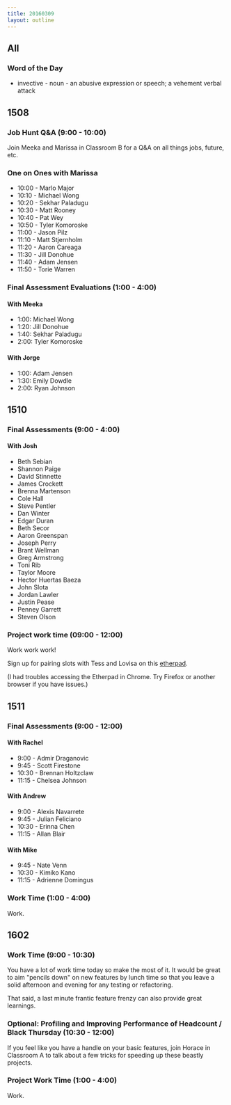 ```yaml
---
title: 20160309
layout: outline
---
```


## All

### Word of the Day

* invective - noun - an abusive expression or speech; a vehement verbal
attack

## 1508

### Job Hunt Q&A (9:00 - 10:00)

Join Meeka and Marissa in Classroom B for a Q&A on all things jobs, future, etc.

### One on Ones with Marissa

* 10:00 - Marlo Major
* 10:10 - Michael Wong
* 10:20 - Sekhar Paladugu
* 10:30 - Matt Rooney
* 10:40 - Pat Wey
* 10:50 - Tyler Komoroske
* 11:00 - Jason Pilz
* 11:10 - Matt Stjernholm
* 11:20 - Aaron Careaga
* 11:30 - Jill Donohue
* 11:40 - Adam Jensen
* 11:50 - Torie Warren

### Final Assessment Evaluations (1:00 - 4:00)

#### With Meeka

* 1:00: Michael Wong
* 1:20: Jill Donohue
* 1:40: Sekhar Paladugu
* 2:00: Tyler Komoroske

#### With Jorge

* 1:00: Adam Jensen
* 1:30: Emily Dowdle
* 2:00: Ryan Johnson

## 1510

### Final Assessments (9:00 - 4:00)

#### With Josh

* Beth Sebian
* Shannon Paige
* David Stinnette
* James Crockett
* Brenna Martenson
* Cole Hall
* Steve Pentler
* Dan Winter
* Edgar Duran
* Beth Secor
* Aaron Greenspan
* Joseph Perry
* Brant Wellman
* Greg Armstrong
* Toni Rib
* Taylor Moore
* Hector Huertas Baeza
* John Slota
* Jordan Lawler
* Justin Pease
* Penney Garrett
* Steven Olson

### Project work time (09:00 - 12:00)

Work work work!

Sign up for pairing slots with Tess and Lovisa on this [etherpad](https://public.etherpad-mozilla.org/p/pairing).

(I had troubles accessing the Etherpad in Chrome. Try Firefox or another browser if you have issues.)

## 1511

### Final Assessments (9:00 - 12:00)

#### With Rachel

* 9:00 - Admir Draganovic
* 9:45 - Scott Firestone
* 10:30 - Brennan Holtzclaw
* 11:15 - Chelsea Johnson

#### With Andrew

* 9:00 - Alexis Navarrete
* 9:45 - Julian Feliciano
* 10:30 - Erinna Chen
* 11:15 - Allan Blair

#### With Mike

* 9:45 - Nate Venn
* 10:30 - Kimiko Kano
* 11:15 - Adrienne Domingus

### Work Time (1:00 - 4:00)

Work.


## 1602

### Work Time (9:00 - 10:30)

You have a lot of work time today so make the most of it.
It would be great to aim "pencils down" on new features by lunch time
so that you leave a solid afternoon and evening for any testing or
refactoring.

That said, a last minute frantic feature frenzy can also provide great learnings.

### Optional: Profiling and Improving Performance of Headcount / Black Thursday (10:30 - 12:00)

If you feel like you have a handle on your basic features, join Horace in Classroom A to talk about a few tricks for speeding up these beastly projects.

### Project Work Time (1:00 - 4:00)

Work.
